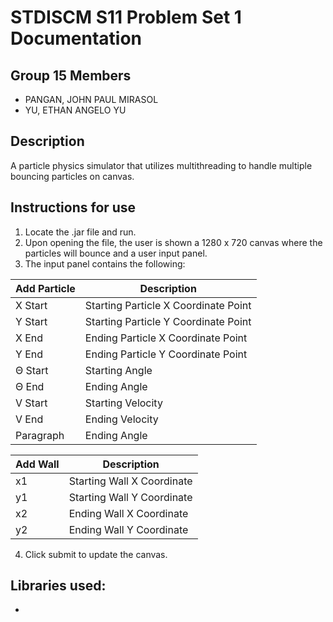 # STDISCM S11 Problem Set 1 Documentation
## Group 15 Members
- PANGAN, JOHN PAUL MIRASOL
- YU, ETHAN ANGELO YU

## Description
A particle physics simulator that utilizes multithreading to handle multiple bouncing particles on canvas.

## Instructions for use
1. Locate the .jar file and run.
2. Upon opening the file, the user is shown a 1280 x 720 canvas where the particles will bounce and a user input panel.
3. The input panel contains the following:

| <b>Add Particle</b>   | <b>Description</b>                     |
| ------------------------|----------------------------------------|
| X Start                 | Starting Particle X Coordinate Point   |
| Y Start                 | Starting Particle Y Coordinate Point   |
| X End                   | Ending Particle X Coordinate Point     |
| Y End                   | Ending Particle Y Coordinate Point     |
| Θ Start                 | Starting Angle                         |
| Θ End                   | Ending Angle                           |
| V Start                 | Starting Velocity                      |
| V End                   | Ending Velocity                        |
| Paragraph               | Ending Angle                           |

| <b>Add Wall</b>       | <b>Description</b>                     |
|-------------------------|----------------------------------------|
| x1                      | Starting Wall X Coordinate             |
| y1                      | Starting Wall Y Coordinate             |
| x2                      | Ending Wall X Coordinate               |
| y2                      | Ending Wall Y Coordinate               |

4. Click submit to update the canvas.

## Libraries used:
- 
